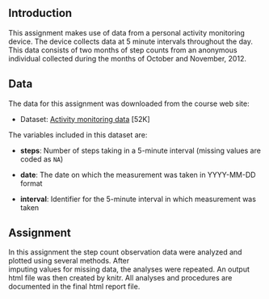 ## Introduction

This assignment makes use of data from a personal activity monitoring
device. The device collects data at 5 minute intervals throughout the
day. This data consists of two months of step counts from an anonymous
individual collected during the months of October and November, 2012.

## Data

The data for this assignment was downloaded from the course web site:

* Dataset: [Activity monitoring data](https://d396qusza40orc.cloudfront.net/repdata%2Fdata%2Factivity.zip) [52K]

The variables included in this dataset are:

* **steps**: Number of steps taking in a 5-minute interval (missing
    values are coded as `NA`)

* **date**: The date on which the measurement was taken in YYYY-MM-DD
    format

* **interval**: Identifier for the 5-minute interval in which
    measurement was taken


## Assignment

In this assignment the step count observation data were analyzed and plotted using several methods. After   
imputing values for missing data, the analyses were repeated. An output html file was then created by knitr. 
All analyses and procedures are documented in the final html report file.
